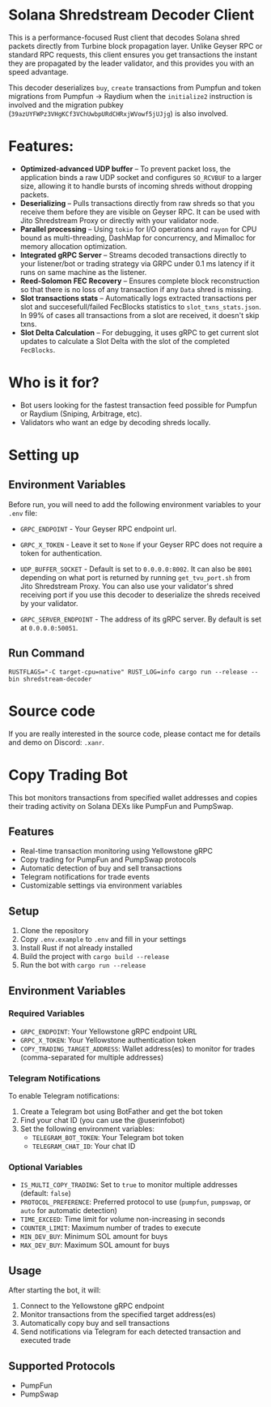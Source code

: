 # Solana Shredstream Decoder Client

This is a performance-focused Rust client that decodes Solana shred packets directly from Turbine block propagation layer. Unlike Geyser RPC or standard RPC requests, this client ensures you get transactions the instant they are propagated by the leader validator, and this provides you with an speed advantage.

This decoder deserializes `buy`, `create` transactions from Pumpfun and token migrations from Pumpfun -> Raydium when the `initialize2` instruction is involved and the migration pubkey (`39azUYFWPz3VHgKCf3VChUwbpURdCHRxjWVowf5jUJjg`) is also involved.

# Features:  

- **Optimized-advanced UDP buffer**  – To prevent packet loss, the application binds a raw UDP socket and configures `SO_RCVBUF` to a larger size, allowing it to handle bursts of incoming shreds without dropping packets.
- **Deserializing** – Pulls transactions directly from raw shreds so that you receive them before they are visible on Geyser RPC. It can be used with Jito Shredstream Proxy or directly with your validator node.
- **Parallel processing** – Using `tokio` for I/O operations and `rayon` for CPU bound as multi-threading, DashMap for concurrency, and Mimalloc for memory allocation optimization.
- **Integrated gRPC Server** – Streams decoded transactions directly to your listener/bot or trading strategy via GRPC under 0.1 ms latency if it runs on same machine as the listener.
- **Reed-Solomon FEC Recovery** – Ensures complete block reconstruction so that there is no loss of any transaction if any `Data` shred is missing.
- **Slot transactions stats** – Automatically logs extracted transactions per slot and succesefull/failed FecBlocks statistics to `slot_txns_stats.json`. In 99% of cases all transactions from a slot are received, it doesn't skip txns.
- **Slot Delta Calculation** – For debugging, it uses gRPC to get current slot updates to calculate a Slot Delta with the slot of the completed `FecBlocks`.

# Who is it for?

- Bot users looking for the fastest transaction feed possible for Pumpfun or Raydium (Sniping, Arbitrage, etc).
- Validators who want an edge by decoding shreds locally.

# Setting up

## Environment Variables

Before run, you will need to add the following environment variables to your `.env` file:

- `GRPC_ENDPOINT` - Your Geyser RPC endpoint url.

- `GRPC_X_TOKEN` - Leave it set to `None` if your Geyser RPC does not require a token for authentication.

- `UDP_BUFFER_SOCKET` - Default is set to `0.0.0.0:8002`. It can also be `8001` depending on what port is returned by running `get_tvu_port.sh` from Jito Shredstream Proxy. You can also use your validator's shred receiving port if you use this decoder to deserialize the shreds received by your validator.

- `GRPC_SERVER_ENDPOINT` - The address of its gRPC server. By default is set at `0.0.0.0:50051`.

## Run Command

```
RUSTFLAGS="-C target-cpu=native" RUST_LOG=info cargo run --release --bin shredstream-decoder
```

# Source code

If you are really interested in the source code, please contact me for details and demo on Discord: `.xanr`.

# Copy Trading Bot

This bot monitors transactions from specified wallet addresses and copies their trading activity on Solana DEXs like PumpFun and PumpSwap.

## Features

- Real-time transaction monitoring using Yellowstone gRPC
- Copy trading for PumpFun and PumpSwap protocols
- Automatic detection of buy and sell transactions
- Telegram notifications for trade events
- Customizable settings via environment variables

## Setup

1. Clone the repository
2. Copy `.env.example` to `.env` and fill in your settings
3. Install Rust if not already installed
4. Build the project with `cargo build --release`
5. Run the bot with `cargo run --release`

## Environment Variables

### Required Variables

- `GRPC_ENDPOINT`: Your Yellowstone gRPC endpoint URL
- `GRPC_X_TOKEN`: Your Yellowstone authentication token
- `COPY_TRADING_TARGET_ADDRESS`: Wallet address(es) to monitor for trades (comma-separated for multiple addresses)

### Telegram Notifications

To enable Telegram notifications:

1. Create a Telegram bot using BotFather and get the bot token
2. Find your chat ID (you can use the @userinfobot)
3. Set the following environment variables:
   - `TELEGRAM_BOT_TOKEN`: Your Telegram bot token
   - `TELEGRAM_CHAT_ID`: Your chat ID

### Optional Variables

- `IS_MULTI_COPY_TRADING`: Set to `true` to monitor multiple addresses (default: `false`)
- `PROTOCOL_PREFERENCE`: Preferred protocol to use (`pumpfun`, `pumpswap`, or `auto` for automatic detection)
- `TIME_EXCEED`: Time limit for volume non-increasing in seconds
- `COUNTER_LIMIT`: Maximum number of trades to execute
- `MIN_DEV_BUY`: Minimum SOL amount for buys
- `MAX_DEV_BUY`: Maximum SOL amount for buys

## Usage

After starting the bot, it will:

1. Connect to the Yellowstone gRPC endpoint
2. Monitor transactions from the specified target address(es)
3. Automatically copy buy and sell transactions
4. Send notifications via Telegram for each detected transaction and executed trade

## Supported Protocols

- PumpFun
- PumpSwap

